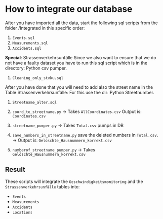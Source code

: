 # How to integrate our database

After you have imported all the data, start the following sql scripts from the folder /Integrated in this specific
order:

1. `Events.sql`
2. `Measurements.sql`
3. `Accidents.sql`

**Special**: Strassenverkehrsunfälle
Since we also want to ensure that we do not have a faulty dataset
you have to run this sql script which is in the directory: Python csv pumper.

1. ```Cleaning_only_stvku.sql```

After you have done that you will need to add also the street name in the Table Strassenverkehrsunfälle:
For this use the dir: Python Streetnumber.

1. ```Streetname_alter.sql```

2. ```coord_to_streetname.py``` -> Takes ```AllCoordinates.csv``` 
Output is: ```Coordinates.csv```

3. ```streetname_pumper.py``` ->  Takes  ```Total.csv``` pumps in DB
4. ```save_numbers_in_streetname.py``` save the deleted numbers in ```Total.csv```. -> Output
   is: ```Gelöschte_Hausnummern_korrekt.csv```
5. ```numberof_streetname_pumper.py``` ->  Takes  ```Gelöschte_Hausnummern_korrekt.csv```

## Result

These scripts will integrate the `Geschwindigkeitsmonitoring` and the `Strassenverkehrsunfälle` tables into:

- `Events`
- `Measurements`
- `Accidents`
- `Locations`
